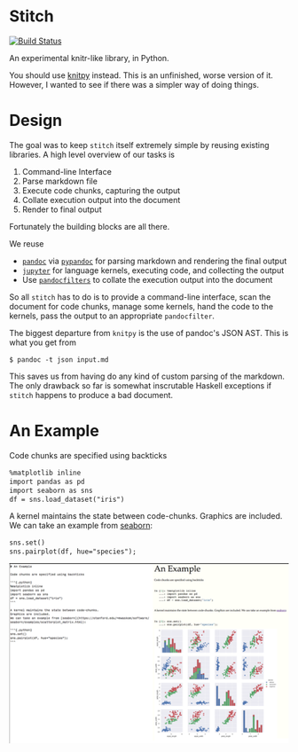 # Stitch

[![Build Status](https://travis-ci.org/TomAugspurger/stitch.svg?branch=master)](https://travis-ci.org/TomAugspurger/stitch)

An experimental knitr-like library, in Python.

You should use [knitpy](https://github.com/janschulz/knitpy/) instead.
This is an unfinished, worse version of it.
However, I wanted to see if there was a simpler way of doing things.

# Design

The goal was to keep `stitch` itself extremely simple by reusing existing libraries.
A high level overview of our tasks is

1. Command-line Interface
2. Parse markdown file
3. Execute code chunks, capturing the output
4. Collate execution output into the document
5. Render to final output

Fortunately the building blocks are all there.

We reuse

- [`pandoc`](http://pandoc.org) via [`pypandoc`](https://pypi.python.org/pypi/pypandoc) for parsing markdown and rendering the final output
- [`jupyter`](http://jupyter.readthedocs.io/en/latest/) for language kernels, executing code, and collecting the output
- Use [`pandocfilters`](https://github.com/jgm/pandocfilters) to collate the execution output into the document

So all `stitch` has to do is to provide a command-line interface, scan the document for code chunks, manage some kernels, hand the code to the kernels, pass the output to an appropriate `pandocfilter`.

The biggest departure from `knitpy` is the use of pandoc's JSON AST.
This is what you get from

```
$ pandoc -t json input.md
```

This saves us from having do any kind of custom parsing of the markdown.
The only drawback so far is somewhat inscrutable Haskell exceptions if `stitch`
happens to produce a bad document.

# An Example

Code chunks are specified using backticks

```{.python}
%matplotlib inline
import pandas as pd
import seaborn as sns
df = sns.load_dataset("iris")
```

A kernel maintains the state between code-chunks.
Graphics are included.
We can take an example from [seaborn](https://stanford.edu/~mwaskom/software/seaborn/examples/scatterplot_matrix.html):

```{.python}
sns.set()
sns.pairplot(df, hue="species");
```

![Side-by-side](comparison.png)

